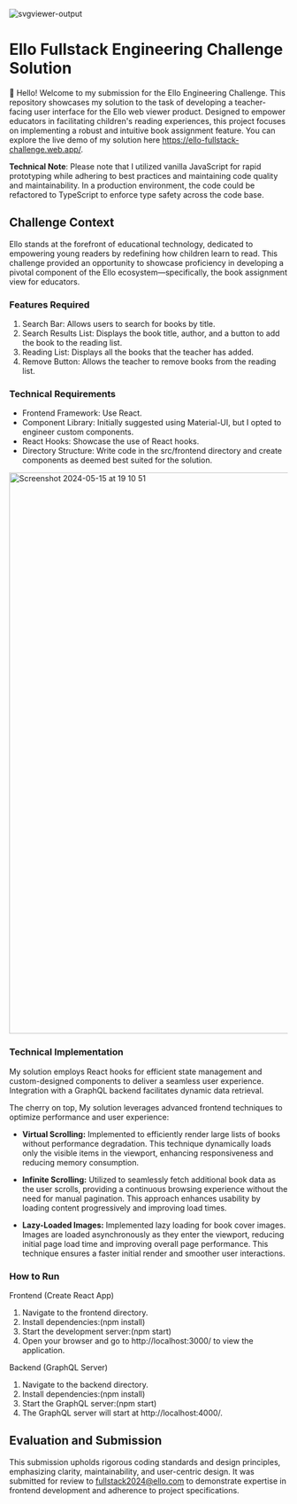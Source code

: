![svgviewer-output](https://github.com/ElloTechnology/backend_takehome/assets/3518127/561bc8d4-bffc-4360-b9ea-61e876bcec93)

# Ello Fullstack Engineering Challenge Solution

👋 Hello! Welcome to my submission for the Ello Engineering Challenge. This repository showcases my solution to the task of developing a teacher-facing user interface for the Ello web viewer product. Designed to empower educators in facilitating children's reading experiences, this project focuses on implementing a robust and intuitive book assignment feature. You can explore the live demo of my solution here https://ello-fullstack-challenge.web.app/.

**Technical Note**: Please note that I utilized vanilla JavaScript for rapid prototyping while adhering to best practices and maintaining code quality and maintainability. In a production environment, the code could be refactored to TypeScript to enforce type safety across the code base.

## Challenge Context

Ello stands at the forefront of educational technology, dedicated to empowering young readers by redefining how children learn to read. This challenge provided an opportunity to showcase proficiency in developing a pivotal component of the Ello ecosystem—specifically, the book assignment view for educators.

### Features Required

1. Search Bar: Allows users to search for books by title.
2. Search Results List: Displays the book title, author, and a button to add the book to the reading list.
3. Reading List: Displays all the books that the teacher has added.
4. Remove Button: Allows the teacher to remove books from the reading list.

### Technical Requirements

-   Frontend Framework: Use React.
-   Component Library: Initially suggested using Material-UI, but I opted to engineer custom components.
-   React Hooks: Showcase the use of React hooks.
-   Directory Structure: Write code in the src/frontend directory and create components as deemed best suited for the solution.

<img width="1013" alt="Screenshot 2024-05-15 at 19 10 51" src="https://github.com/ElloTechnology/fullstack-take-home-test/assets/3518127/bc3eb7f7-489f-4304-93f4-032bbbd38c58">

### Technical Implementation

My solution employs React hooks for efficient state management and custom-designed components to deliver a seamless user experience. Integration with a GraphQL backend facilitates dynamic data retrieval.

The cherry on top, My solution leverages advanced frontend techniques to optimize performance and user experience:

-   **Virtual Scrolling:** Implemented to efficiently render large lists of books without performance degradation. This technique dynamically loads only the visible items in the viewport, enhancing responsiveness and reducing memory consumption.

-   **Infinite Scrolling:** Utilized to seamlessly fetch additional book data as the user scrolls, providing a continuous browsing experience without the need for manual pagination. This approach enhances usability by loading content progressively and improving load times.

-   **Lazy-Loaded Images:** Implemented lazy loading for book cover images. Images are loaded asynchronously as they enter the viewport, reducing initial page load time and improving overall page performance. This technique ensures a faster initial render and smoother user interactions.

### How to Run

Frontend (Create React App)

1. Navigate to the frontend directory.
2. Install dependencies:(npm install)
3. Start the development server:(npm start)
4. Open your browser and go to http://localhost:3000/ to view the application.

Backend (GraphQL Server)

1. Navigate to the backend directory.
2. Install dependencies:(npm install)
3. Start the GraphQL server:(npm start)
4. The GraphQL server will start at http://localhost:4000/.

## Evaluation and Submission

This submission upholds rigorous coding standards and design principles, emphasizing clarity, maintainability, and user-centric design. It was submitted for review to fullstack2024@ello.com to demonstrate expertise in frontend development and adherence to project specifications.
